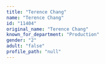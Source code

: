 ```yaml
---
title: "Terence Chang"
name: "Terence Chang"
id: "11404"
original_name: "Terence Chang"
known_for_department: "Production"
gender: "2"
adult: "false"
profile_path: "null"
---
```

